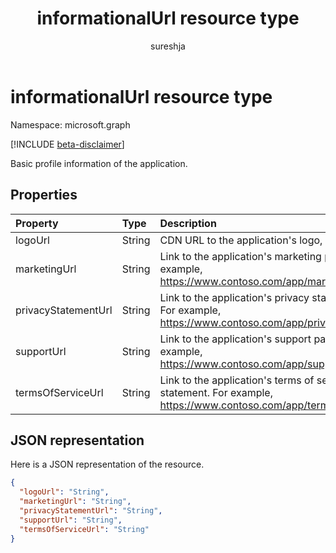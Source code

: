 ﻿---
title: "informationalUrl resource type"
description: "Basic profile information of the application."
localization_priority: Normal
doc_type: resourcePageType
ms.prod: "microsoft-identity-platform"
author: "sureshja"
---

# informationalUrl resource type

Namespace: microsoft.graph

[!INCLUDE [beta-disclaimer](../../includes/beta-disclaimer.md)]

Basic profile information of the application.

## Properties

| Property            | Type   | Description                                                                                                   |
| :------------------ | :----- | :------------------------------------------------------------------------------------------------------------ |
| logoUrl             | String | CDN URL to the application's logo, Read-only.                                                                 |
| marketingUrl        | String | Link to the application's marketing page. For example, https://www.contoso.com/app/marketing                  |
| privacyStatementUrl | String | Link to the application's privacy statement. For example, https://www.contoso.com/app/privacy                 |
| supportUrl          | String | Link to the application's support page. For example, https://www.contoso.com/app/support                      |
| termsOfServiceUrl   | String | Link to the application's terms of service statement. For example, https://www.contoso.com/app/termsofservice |

## JSON representation

Here is a JSON representation of the resource.

<!-- {
  "blockType": "resource",
  "optionalProperties": [

  ],
  "@odata.type": "microsoft.graph.informationalUrl"
}-->

```json
{
  "logoUrl": "String",
  "marketingUrl": "String",
  "privacyStatementUrl": "String",
  "supportUrl": "String",
  "termsOfServiceUrl": "String"
}

```

<!-- uuid: 8fcb5dbc-d5aa-4681-8e31-b001d5168d79
2015-10-25 14:57:30 UTC -->

<!--
{
  "type": "#page.annotation",
  "description": "informationalUrl resource",
  "keywords": "",
  "section": "documentation",
  "tocPath": "",
  "suppressions": []
}
-->
